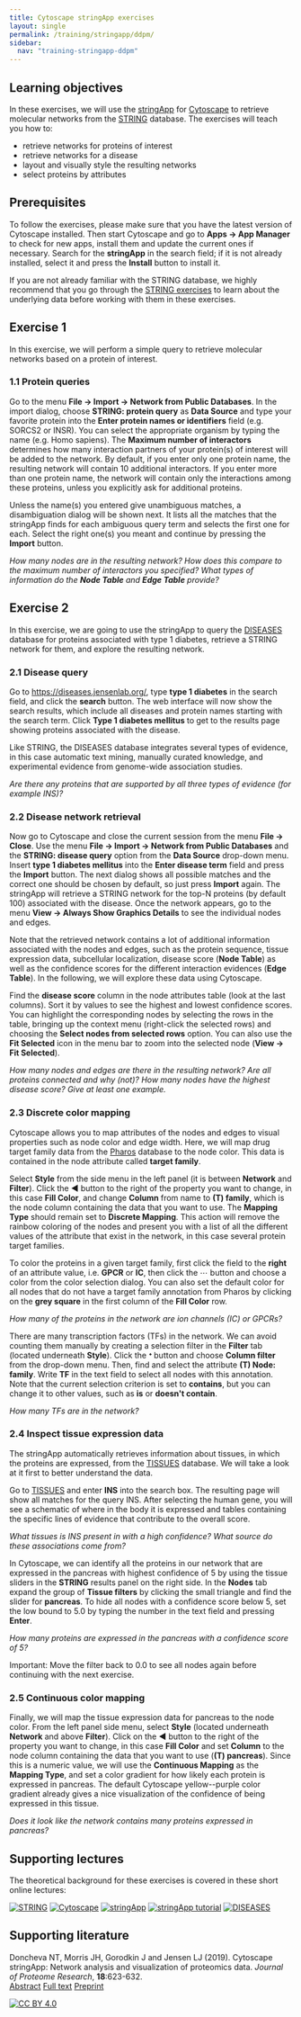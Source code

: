 ```yaml
---
title: Cytoscape stringApp exercises
layout: single
permalink: /training/stringapp/ddpm/
sidebar:
  nav: "training-stringapp-ddpm"
---
```

## Learning objectives

In these exercises, we will use the [stringApp](http://apps.cytoscape.org/apps/stringApp) for [Cytoscape](http://cytoscape.org/) to retrieve molecular networks from the [STRING](https://string-db.org/) database. The exercises will teach you how to:

* retrieve networks for proteins of interest
* retrieve networks for a disease
* layout and visually style the resulting networks
* select proteins by attributes

## Prerequisites

To follow the exercises, please make sure that you have the latest version of Cytoscape installed. Then start Cytoscape and go to **Apps → App Manager** to check for new apps, install them and update the current ones if necessary. Search for the **stringApp** in the search field; if it is not already installed, select it and press the **Install** button to install it. 

If you are not already familiar with the STRING database, we highly recommend that you go through the [STRING exercises](/training/string/) to learn about the underlying data before working with them in these exercises.

## Exercise 1

In this exercise, we will perform a simple query to retrieve molecular networks based on a protein of interest.

### 1.1 Protein queries

Go to the menu **File → Import → Network from Public Databases**. In the import dialog, choose **STRING: protein query** as **Data Source** and type your favorite protein into the **Enter protein names or identifiers** field (e.g. SORCS2 or INSR). You can select the appropriate organism by typing the name (e.g. Homo sapiens). The **Maximum number of interactors** determines how many interaction partners of your protein(s) of interest will be added to the network. By default, if you enter only one protein name, the resulting network will contain 10 additional interactors. If you enter more than one protein name, the network will contain only the interactions among these proteins, unless you explicitly ask for additional proteins.

Unless the name(s) you entered give unambiguous matches, a disambiguation dialog will be shown next. It lists all the matches that the stringApp finds for each ambiguous query term and selects the first one for each. Select the right one(s) you meant and continue by pressing the **Import** button.

_How many nodes are in the resulting network? How does this compare to the maximum number of interactors you specified? What types of information do the **Node Table** and **Edge Table** provide?_

<!-- ### 1.2 PubMed queries

Go to the menu **File → Import → Network from Public Databases**. In the import dialog, choose **STRING: PubMed query** as **Data Source** and type query representing a topic of interest into the **PubMed Query** field (e.g. jet-lag). You can use any query that would work on the PubMed website, but it should obviously a topic with related genes or proteins. The stringApp will query PubMed for the abstracts, find the top-N proteins (by default 100) associated with these abstracts, and retrieve a STRING network for them.

[Import jet-lag network](cycmd:string pubmed query pubmed=jet-lag taxonID=9606 limit=50){: .btn .btn--cybrowser .btn--primary}

_Which attribute column do you get in the **Node Table** for a PubMed query compared to a protein query? Hint: check the last columns._
 -->
## Exercise 2

In this exercise, we are going to use the stringApp to query the [DISEASES](https://diseases.jensenlab.org) database for proteins associated with type 1 diabetes, retrieve a STRING network for them, and explore the resulting network.

### 2.1 Disease query

Go to <https://diseases.jensenlab.org/>, type **type 1 diabetes** in the search field, and click the **search** button. The web interface will now show the search results, which include all diseases and protein names starting with the search term. Click **Type 1 diabetes mellitus** to get to the results page showing proteins associated with the disease.

Like STRING, the DISEASES database integrates several types of evidence, in this case automatic text mining, manually curated knowledge, and experimental evidence from genome-wide association studies.

_Are there any proteins that are supported by all three types of evidence (for example INS)?_

### 2.2 Disease network retrieval

Now go to Cytoscape and close the current session from the menu **File → Close**. Use the menu **File → Import → Network from Public Databases** and the **STRING: disease query** option from the **Data Source** drop-down menu. Insert **type 1 diabetes mellitus** into the **Enter disease term** field and press the **Import** button. The next dialog shows all possible matches and the correct one should be chosen by default, so just press **Import** again. The stringApp will retrieve a STRING network for the top-N proteins (by default 100) associated with the disease. Once the network appears, go to the menu **View → Always Show Graphics Details** to see the individual nodes and edges.

Note that the retrieved network contains a lot of additional information associated with the nodes and edges, such as the protein sequence, tissue expression data, subcellular localization, disease score (**Node Table**) as well as the confidence scores for the different interaction evidences (**Edge Table**). In the following, we will explore these data using Cytoscape.

Find the **disease score** column in the node attributes table (look at the last columns). Sort it by values to see the highest and lowest confidence scores. You can highlight the corresponding nodes by selecting the rows in the table, bringing up the context menu (right-click the selected rows) and choosing the **Select nodes from selected rows** option. You can also use the **Fit Selected** icon in the menu bar to zoom into the selected node (**View → Fit Selected**).

_How many nodes and edges are there in the resulting network? Are all proteins connected and why (not)? How many nodes have the highest disease score? Give at least one example._

### 2.3 Discrete color mapping

Cytoscape allows you to map attributes of the nodes and edges to visual properties such as node color and edge width. Here, we will map drug target family data from the [Pharos](https://pharos.nih.gov/idg/targets) database to the node color. This data is contained in the node attribute called **target family**.

Select **Style** from the side menu in the left panel (it is between **Network** and **Filter**). Click the **◀** button to the right of the property you want to change, in this case **Fill Color**, and change **Column** from name to **(T) family**, which is the node column containing the data that you want to use. The **Mapping Type** should remain set to **Discrete Mapping**. This action will remove the rainbow coloring of the nodes and present you with a list of all the different values of the attribute that exist in the network, in this case several protein target families.

To color the proteins in a given target family, first click the field to the **right** of an attribute value, i.e. **GPCR** or **IC**, then click the ⋯ button and choose a color from the color selection dialog. You can also set the default color for all nodes that do not have a target family annotation from Pharos by clicking on the **grey square** in the first column of the **Fill Color** row.

_How many of the proteins in the network are ion channels (IC) or GPCRs?_

There are many transcription factors (TFs) in the network. We can avoid counting them manually by creating a selection filter in the **Filter** tab (located underneath **Style**). Click the **ᐩ** button and choose **Column filter** from the drop-down menu. Then, find and select the attribute **(T) Node: family**. Write **TF** in the text field to select all nodes with this annotation. Note that the current selection criterion is set to **contains**, but you can change it to other values, such as **is** or **doesn't contain**.

_How many TFs are in the network?_


### 2.4 Inspect tissue expression data

The stringApp automatically retrieves information about tissues, in which the proteins are expressed, from the [TISSUES](https://tissues.jensenlab.org/) database. We will take a look at it first to better understand the data.

Go to [TISSUES](https://tissues.jensenlab.org/) and enter **INS** into the search box. The resulting page will show all matches for the query INS. After selecting the human gene, you will see a schematic of where in the body it is expressed and tables containing the specific lines of evidence that contribute to the overall score.

_What tissues is INS present in with a high confidence? What source do these associations come from?_

In Cytoscape, we can identify all the proteins in our network that are expressed in the pancreas with highest confidence of 5 by using the tissue sliders in the **STRING** results panel on the right side. In the **Nodes** tab expand the group of **Tissue filters** by clicking the small triangle and find the slider for **pancreas**. To hide all nodes with a confidence score below 5, set the low bound to 5.0 by typing the number in the text field and pressing **Enter**.

_How many proteins are expressed in the pancreas with a confidence score of 5?_

Important: Move the filter back to 0.0 to see all nodes again before continuing with the next exercise.

### 2.5 Continuous color mapping

Finally, we will map the tissue expression data for pancreas to the node color. From the left panel side menu, select **Style** (located underneath **Network** and above **Filter**). Click on the **◀** button to the right of the property you want to change, in this case **Fill Color** and set **Column** to the node column containing the data that you want to use (**(T) pancreas**). Since this is a numeric value, we will use the **Continuous Mapping** as the **Mapping Type**, and set a color gradient for how likely each protein is expressed in pancreas. The default Cytoscape yellow--purple color gradient already gives a nice visualization of the confidence of being expressed in this tissue.

_Does it look like the network contains many proteins expressed in pancreas?_

<!-- ### 2.5 Functional enrichment

After making sure that no nodes are selected in the current network, go to the menu **Apps → STRING Enrichment → Retrieve functional enrichment** or use the **Functional Enrichment** button in the **Nodes tab** of the **STRING Panel** on the right side. Use the default settings and click **OK**. A new **STRING Enrichment tab** will appear in the **Table Panel** on the bottom. It contains a table of enriched terms and corresponding information for each enrichment category. You can see which proteins are annotated with a given term by selecting the term in the **STRING Enrichment panel** and you can see the terms annotating a given node by slecting it.

[Set as STRING network](cycmd:string make string){: .btn .btn--cybrowser .btn--primary}
[Retrieve functional enrichment](cycmd:string retrieve enrichment){: .btn .btn--cybrowser .btn--primary}
[Show functional enrichment](cycmd:string show enrichment){: .btn .btn--cybrowser .btn--primary}

_How many statistically significant terms are in the table? Which is the most significant term for each of the categories GO Biological Process and KEGG Pathways? Hint: Look at the FDR (false discovery rate) value column and use the **Filter** button to select individual categories._

To save the list of enriched terms and associated p-values as a text file, go to **Apps → STRING Enrichment → Export enrichment results**. -->

## Supporting lectures

The theoretical background for these exercises is covered in these short online lectures:

[![STRING](training_string.png)](https://youtu.be/o208DwyFbNk)
[![Cytoscape](training_cytoscape.png)](https://youtu.be/Ohf9IPUJ82w)
[![stringApp](training_stringapp.png)](https://youtu.be/MXmzXxNqmnI)
[![stringApp tutorial](training_stringapp_tutorial.png)](https://youtu.be/kRQyPDMF_8k)
[![DISEASES](training_diseases.png)](https://youtu.be/xkYixhO2CJQ)

## Supporting literature

Doncheva NT, Morris JH, Gorodkin J and Jensen LJ (2019). Cytoscape stringApp: Network analysis and visualization of proteomics data. *Journal of Proteome Research*, **18**:623-632.  
[Abstract](https://www.ncbi.nlm.nih.gov/pubmed/30450911) [Full text](https://doi.org/10.1021/acs.jproteome.8b00702) [Preprint](https://doi.org/10.1101/358283)

[![CC BY 4.0](https://i.creativecommons.org/l/by/4.0/88x31.png)](https://creativecommons.org/licenses/by/4.0/)
